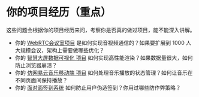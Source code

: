 
# 你的项目经历（重点）

这些问题会根据你的项目经历来问，考察你是否真的做过项目，能不能深入讲解。

- 你的 [WebRTC会议室项目](/md/面试准备/WebRTC%20会议室项目.md) 是如何实现音视频通信的？如果要扩展到 1000 人大规模会议，架构上需要做哪些优化？
- 你的 [智慧大屏数据可视化 项目](/md/面试准备/智慧大屏数据可视化.md) 如何实现高性能渲染？如果数据量很大，如何防止浏览器崩溃？
- 你的 [仿网易云音乐移动端 项目](/md/面试准备/仿网易云音乐移动端.md) 如何处理音乐播放的状态管理？如何让音乐在不同页面间保持播放？
- 你的 [面对面签到系统](/md/面试准备/面对面签到系统.md) 如何防止用户伪造签到？你用过哪些防作弊策略？
